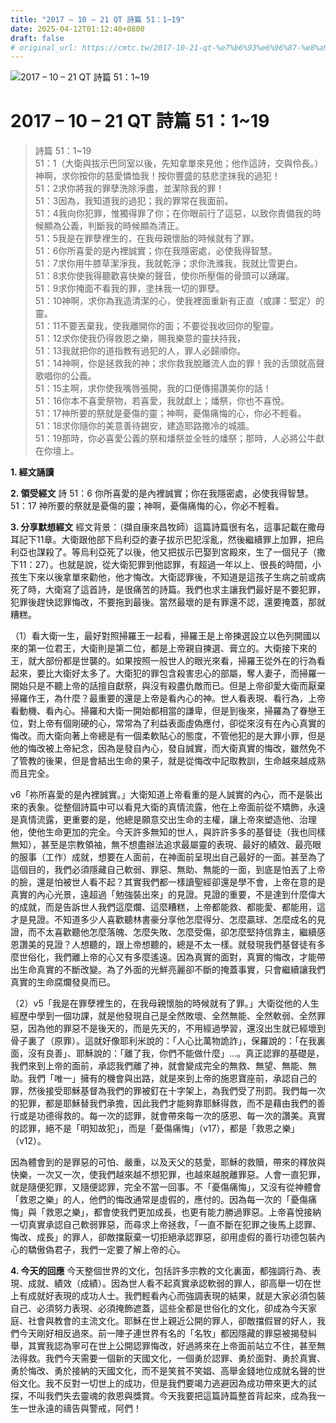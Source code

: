 ```yaml
---
title: "2017 – 10 – 21 QT 詩篇 51：1~19"
date: 2025-04-12T01:12:40+0800
draft: false
# original_url: https://cmtc.tw/2017-10-21-qt-%e7%b6%93%e6%96%87-%e8%a9%a9%e7%af%8751%ef%bc%9a119
---
```


![2017 – 10 – 21 QT 詩篇 51：1\~19](/images/qt.jpg   "2017 – 10 – 21 QT 詩篇 51：1\~19")

# 2017 – 10 – 21 QT 詩篇 51：1\~19

> 詩篇 51：1\~19  
> 51：1（大衛與拔示巴同室以後，先知拿單來見他；他作這詩，交與伶長。）神啊，求你按你的慈愛憐恤我！按你豐盛的慈悲塗抹我的過犯！  
> 51：2求你將我的罪孽洗除淨盡，並潔除我的罪！  
> 51：3因為，我知道我的過犯；我的罪常在我面前。  
> 51：4我向你犯罪，惟獨得罪了你；在你眼前行了這惡，以致你責備我的時候顯為公義，判斷我的時候顯為清正。  
> 51：5我是在罪孽裡生的，在我母親懷胎的時候就有了罪。  
> 51：6你所喜愛的是內裡誠實；你在我隱密處，必使我得智慧。  
> 51：7求你用牛膝草潔淨我，我就乾淨；求你洗滌我，我就比雪更白。  
> 51：8求你使我得聽歡喜快樂的聲音，使你所壓傷的骨頭可以踴躍。  
> 51：9求你掩面不看我的罪，塗抹我一切的罪孽。  
> 51：10神啊，求你為我造清潔的心，使我裡面重新有正直（或譯：堅定）的靈。  
> 51：11不要丟棄我，使我離開你的面；不要從我收回你的聖靈。  
> 51：12求你使我仍得救恩之樂，賜我樂意的靈扶持我，  
> 51：13我就把你的道指教有過犯的人，罪人必歸順你。  
> 51：14神啊，你是拯救我的神；求你救我脫離流人血的罪！我的舌頭就高聲歌唱你的公義。  
> 51：15主啊，求你使我嘴唇張開，我的口便傳揚讚美你的話！  
> 51：16你本不喜愛祭物，若喜愛，我就獻上；燔祭，你也不喜悅。  
> 51：17神所要的祭就是憂傷的靈；神啊，憂傷痛悔的心，你必不輕看。  
> 51：18求你隨你的美意善待錫安，建造耶路撒冷的城牆。  
> 51：19那時，你必喜愛公義的祭和燔祭並全牲的燔祭；那時，人必將公牛獻在你壇上。

**1. 經文誦讀**

**2. 領受經文**
詩 51：6 你所喜愛的是內裡誠實；你在我隱密處，必使我得智慧。  
51：17 神所要的祭就是憂傷的靈；神啊，憂傷痛悔的心，你必不輕看。

**3. 分享默想經文**
經文背景：（擷自康來昌牧師）這篇詩篇很有名，這事記載在撒母耳記下11章。大衛跟他部下烏利亞的妻子拔示巴犯淫亂，然後繼續罪上加罪，把烏利亞也謀殺了。等烏利亞死了以後，他又把拔示巴娶到宮殿來，生了一個兒子（撒下11：27）。也就是說，從大衛犯罪到他認罪，有超過一年以上、很長的時間，小孩生下來以後拿單來勸他，他才悔改。大衛認罪後，不知道是這孩子生病之前或病死了時，大衛寫了這首詩，是很痛苦的詩篇。我們也求主讓我們最好是不要犯罪，犯罪後趕快認罪悔改，不要拖到最後。當然最壞的是有罪還不認，還要掩蓋，那就糟糕。

（1）看大衛一生，最好對照掃羅王一起看，掃羅王是上帝揀選設立以色列開國以來的第一位君王，大衛則是第二位，都是上帝親自揀選、膏立的。大衛接下來的王，就大部份都是世襲的。如果按照一般世人的眼光來看，掃羅王從外在的行為看起來，要比大衛好太多了。大衛犯的罪包含殺害忠心的部屬，奪人妻子，而掃羅一開始只是不聽上帝的話擅自獻祭，與沒有殺盡仇敵而已。但是上帝卻愛大衛而厭棄掃羅作王，為什麼？最重要的還是上帝是看內心的神。世人看表現、看行為，上帝看動機、看內心。掃羅和大衛一開始都相當的謙卑，但是到後來，掃羅為了眷戀王位，對上帝有個剛硬的心，常常為了利益表面虛偽應付，卻從來沒有在內心真實的悔改。而大衛向著上帝總是有一個柔軟貼心的態度，不管他犯的是大罪小罪，但是他的悔改被上帝紀念，因為是發自內心，發自誠實，而大衛真實的悔改，雖然免不了管教的後果，但是會結出生命的果子，就是從悔改中記取教訓，生命越來越成熟而且完全。

v6「祢所喜愛的是內裡誠實。」大衛知道上帝看重的是人誠實的內心，而不是裝出來的表象。從整個詩篇中可以看見大衛的真情流露，他在上帝面前從不矯飾，永遠是真情流露，更重要的是，他總是願意交出生命的主權，讓上帝來塑造他、治理他，使他生命更加的完全。今天許多無知的世人，與許許多多的基督徒（我也同樣無知），甚至是宗教領袖，無不想盡辦法追求最屬靈的表現、最好的績效、最亮眼的服事（工作）成就，想要在人面前，在神面前呈現出自己最好的一面。甚至為了這個目的，我們必須隱藏自己軟弱、罪惡、無助、無能的一面，到底是怕丟了上帝的臉，還是怕被世人看不起？其實我們都一樣讀聖經卻還是學不會，上帝在意的是真實的內心光景，遠超過「勉強裝出來」的見證。見證的重要，不是達到什麼偉大的成就，而是告訴世人我們這麼爛、這麼糟糕，上帝都能救、都能愛、都能用，這才是見證。不知道多少人喜歡聽林書豪分享他怎麼得分、怎麼贏球、怎麼成名的見證，而不太喜歡聽他怎麼落魄、怎麼失敗、怎麼受傷，卻怎麼堅持信靠主，繼續感恩讚美的見證？人想聽的，跟上帝想聽的，總是不太一樣。就發現我們基督徒有多麼世俗化，我們離上帝的心又有多麼遙遠。因為真實的面對，真實的悔改，才能帶出生命真實的不斷改變。為了外面的光鮮亮麗卻不斷的掩蓋事實，只會繼續讓我們真實的生命腐爛發臭而已。

（2）v5「我是在罪孽裡生的，在我母親懷胎的時候就有了罪。」大衛從他的人生經歷中學到一個功課，就是他發現自己是全然敗壞、全然無能、全然軟弱、全然罪惡，因為他的罪惡不是後天的，而是先天的，不用經過學習，還沒出生就已經壞到骨子裏了（原罪）。這就好像耶利米說的：「人心比萬物詭詐」，保羅說的：「在我裏面，沒有良善」、耶穌說的：「離了我，你們不能做什麼」…。真正認罪的基礎是，我們來到上帝的面前，承認我們離了神，就會變成完全的無救、無望、無能、無助。我們「唯一」擁有的機會與出路，就是來到上帝的施恩寶座前，承認自己的罪，然後接受耶穌基督為我們的罪被釘在十字架上，為我們受了刑罰。我們每一次的犯罪，都是耶穌替我們承擔，因此我們才能夠靠耶穌得救，而不是藉由我們的善行或是功德得救的。每一次的認罪，就會帶來每一次的感恩、每一次的讚美。真實的認罪，絕不是「明知故犯」，而是「憂傷痛悔」（v17），都是「救恩之樂」（v12）。

因為體會到的是罪惡的可怕、嚴重，以及天父的慈愛，耶穌的救贖，帶來的釋放與快樂，一次又一次，使我們越來越不想犯罪，也越來越脫離罪惡。人會一直犯罪，就是隨便犯罪，又隨便認罪，完全不當一回事。不「憂傷痛悔」，又沒有從神體會「救恩之樂」的人，他們的悔改通常是虛假的，應付的。因為每一次的「憂傷痛悔」與「救恩之樂」，都會使我們更加成長，也更有能力勝過罪惡。上帝喜悅接納一切真實承認自己軟弱罪惡，而尋求上帝拯救，「一直不斷在犯罪之後馬上認罪、悔改、成長」的罪人，卻敵擋厭棄一切拒絕承認罪惡，卻用虛假的善行功德包裝內心的驕傲偽君子，我們一定要了解上帝的心。

**4. 今天的回應**
今天整個世界的文化，包括許多宗教的文化裏面，都強調行為、表現、成就、績效（成績）。因為世人看不起真實承認軟弱的罪人，卻高舉一切在世上有成就好表現的成功人士。我們輕看內心而強調表現的結果，就是大家必須包裝自己、必須努力表現、必須掩飾遮蓋，這些全都是世俗化的文化，卻成為今天家庭、社會與教會的主流文化。耶穌在世上親近公開的罪人，卻敵擋假冒的好人，我們今天剛好相反過來。前一陣子連世界有名的「名牧」都因隱藏的罪惡被揭發糾舉，其實我認為寧可在世上公開認罪悔改，好過將來在上帝面前站立不住，甚至無法得救。我們今天需要一個新的天國文化，一個勇於認罪、勇於面對、勇於真實、勇於悔改、勇於接納的天國文化，而不是笑貧不笑娼、高舉金錢地位成就名聲的世俗文化。我不反對一切世上的成功，但是我們要竭力逃避因為成功帶來更大的試探，不叫我們失去靈魂的救恩與獎賞。今天我要把這篇詩篇整首背起來，成為我一生一世永遠的禱告與警戒，阿們！
